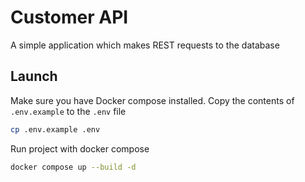 # Customer API

A simple application which makes REST requests to the database

## Launch

Make sure you have Docker compose installed. Copy the contents of `.env.example` to the `.env` file

```sh
cp .env.example .env
```

Run project with docker compose

```sh
docker compose up --build -d
```
